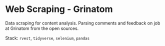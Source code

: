 # Web Scraping - Grinatom

Data scraping for content analysis. Parsing comments and feedback on job at Grinatom from the open sources. 

Stack: ```rvest```, ```tidyverse```, ```selenium```, ```pandas```
